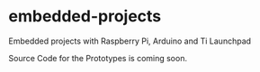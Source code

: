 # embedded-projects
Embedded projects with Raspberry Pi, Arduino and Ti Launchpad

Source Code for the Prototypes is coming soon.
